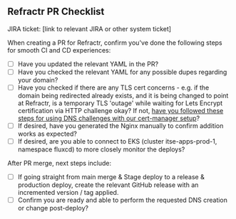 ## Refractr PR Checklist

JIRA ticket: [link to relevant JIRA or other system ticket]

When creating a PR for Refractr, confirm you've done the following steps for smooth CI and CD experiences:
- [ ] Have you updated the relevant YAML in the PR?
- [ ] Have you checked the relevant YAML for any possible dupes regarding your domain?
- [ ] Have you checked if there are any TLS cert concerns - e.g. if the domain being redirected already exists, and it is being changed to point at Refractr, is a temporary TLS 'outage' while waiting for Lets Encrypt certification via HTTP challenge okay? If not, [have you followed these steps for using DNS challenges with our cert-manager setup](https://mana.mozilla.org/wiki/display/SRE/Refractr+-+How+To+-+DNS+Challenges)?
- [ ] If desired, have you generated the Nginx manually to confirm addition works as expected? 
- [ ] If desired, are you able to connect to EKS (cluster itse-apps-prod-1, namespace fluxcd) to more closely monitor the deploys?

After PR merge, next steps include:
- [ ] If going straight from main merge & Stage deploy to a release & production deploy, create the relevant GitHub release with an incremented version / tag applied.
- [ ] Confirm you are ready and able to perform the requested DNS creation or change post-deploy? 
